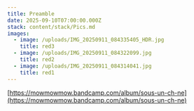 ```yaml
---
title: Preamble
date: 2025-09-10T07:00:00.000Z
stack: content/stack/Pics.md
images:
  - image: /uploads/IMG_20250911_084335405_HDR.jpg
    title: red3
  - image: /uploads/IMG_20250911_084322099.jpg
    title: red2
  - image: /uploads/IMG_20250911_084314041.jpg
    title: red1
---
```


[https://mowmowmow.bandcamp.com/album/sous-un-ch-ne](https://mowmowmow.bandcamp.com/album/sous-un-ch-ne)
